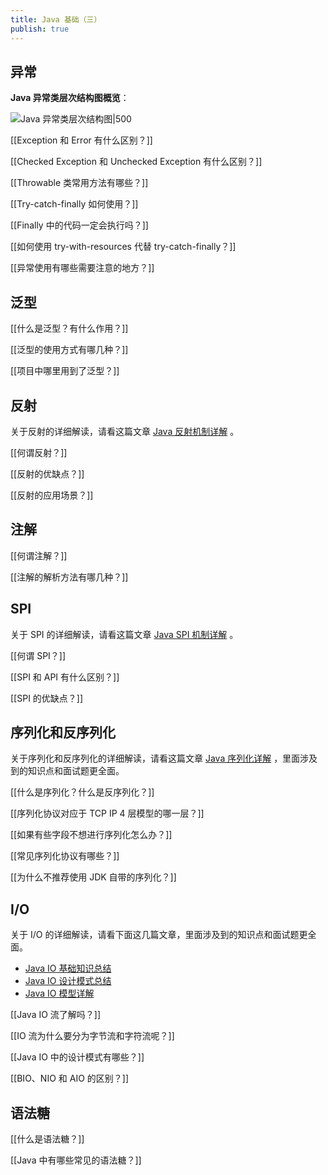 ```yaml
---
title: Java 基础（三）
publish: true
---
```


## 异常

**Java 异常类层次结构图概览**：

![Java 异常类层次结构图|500](https://oss.javaguide.cn/github/javaguide/java/basis/types-of-exceptions-in-java.png)

[[Exception 和 Error 有什么区别？]]

[[Checked Exception 和 Unchecked Exception 有什么区别？]]

[[Throwable 类常用方法有哪些？]]

[[Try-catch-finally 如何使用？]]

[[Finally 中的代码一定会执行吗？]]

[[如何使用 try-with-resources 代替 try-catch-finally？]]

[[异常使用有哪些需要注意的地方？]]

## 泛型

[[什么是泛型？有什么作用？]]

[[泛型的使用方式有哪几种？]]

[[项目中哪里用到了泛型？]]

## 反射

关于反射的详细解读，请看这篇文章 [Java 反射机制详解](Java%20反射机制详解.md) 。

[[何谓反射？]]

[[反射的优缺点？]]

[[反射的应用场景？]]

## 注解

[[何谓注解？]]

[[注解的解析方法有哪几种？]]

## SPI

关于 SPI 的详细解读，请看这篇文章 [Java SPI 机制详解](spi.md) 。

[[何谓 SPI？]]

[[SPI 和 API 有什么区别？]]

[[SPI 的优缺点？]]

## 序列化和反序列化

关于序列化和反序列化的详细解读，请看这篇文章 [Java 序列化详解](Java%20序列化详解.md) ，里面涉及到的知识点和面试题更全面。

[[什么是序列化？什么是反序列化？]]

[[序列化协议对应于 TCP IP 4 层模型的哪一层？]]

[[如果有些字段不想进行序列化怎么办？]]

[[常见序列化协议有哪些？]]

[[为什么不推荐使用 JDK 自带的序列化？]]

## I/O

关于 I/O 的详细解读，请看下面这几篇文章，里面涉及到的知识点和面试题更全面。

- [Java IO 基础知识总结](../io/io-basis.md)
- [Java IO 设计模式总结](../io/io-design-patterns.md)
- [Java IO 模型详解](../io/io-model.md)

[[Java IO 流了解吗？]]

[[IO 流为什么要分为字节流和字符流呢？]]

[[Java IO 中的设计模式有哪些？]]

[[BIO、NIO 和 AIO 的区别？]]

## 语法糖

[[什么是语法糖？]]

[[Java 中有哪些常见的语法糖？]]
